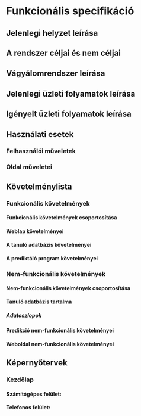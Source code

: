 # Funkcionális specifikáció

## Jelenlegi helyzet leírása

## A rendszer céljai és nem céljai

## Vágyálomrendszer leírása

## Jelenlegi üzleti folyamatok leírása

## Igényelt üzleti folyamatok leírása

## Használati esetek

### Felhasználói műveletek

### Oldal műveletei

## Követelménylista

### Funkcionális követelmények
#### Funkcionális követelmények csoportosítása
#### Weblap követelményei

#### A tanuló adatbázis követelményei

#### A prediktáló program követelményei

### Nem-funkcionális követelmények

#### Nem-funkcionális követelmények csoportosítása

#### Tanuló adatbázis tartalma


##### Adatoszlopok


#### Predikció nem-funkcionális követelményei



#### Weboldal nem-funkcionális követelményei


## Képernyőtervek


### Kezdőlap



#### Számítógépes felület:

#### Telefonos felület:
